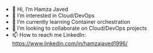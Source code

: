 - 👋 Hi, I’m Hamza Javed
- 👀 I’m interested in Cloud/DevOps
- 🌱 I’m currently learning Container orchestration
- 💞️ I’m looking to collaborate on Cloud/DevOps projects 
- 📫 How to reach me LinkedIn: https://www.linkedin.com/in/hamzajaved1996/

<!---
hamzajavediqbal/hamzajavediqbal is a ✨ special ✨ repository because its `README.md` (this file) appears on your GitHub profile.
You can click the Preview link to take a look at your changes.
--->
